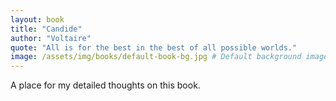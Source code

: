 ```yaml
---
layout: book
title: "Candide"
author: "Voltaire"
quote: "All is for the best in the best of all possible worlds."
image: /assets/img/books/default-book-bg.jpg # Default background image
---
```


A place for my detailed thoughts on this book.
